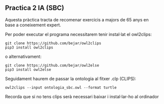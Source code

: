 ## Practica 2 IA (SBC)
Aquesta pràctica tracta de recomenar exercicis a majors de 65 anys en base a coneixement expert.

Per poder executar el programa necessitarem tenir instal·lat el owl2clips:
```
git clone https://github.com/bejar/owl2clips
pip3 install owl2clips
```
o alternativament:
```
git clone https://github.com/bejar/owl2else
pip3 install owl2else
```

Seguidament haurem de passar la ontologia al fitxer .clp (CLIPS):
```
owl2clips --input ontologia_sbc.owl --format turtle
```

Recorda que si no tens clips serà necessari baixar i instal·lar-ho al ordinador
